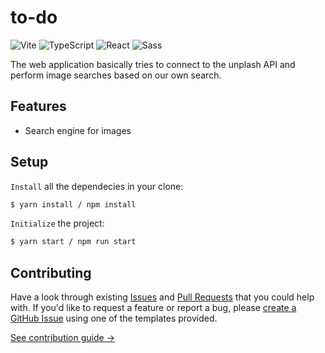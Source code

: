 # to-do

![Vite](https://img.shields.io/static/v1?style=for-the-badge&message=Vite&color=646CFF&logo=Vite&logoColor=FFFFFF&label=)
![TypeScript](https://img.shields.io/static/v1?style=for-the-badge&message=TypeScript&color=3178C6&logo=TypeScript&logoColor=FFFFFF&label=)
![React](https://img.shields.io/static/v1?style=for-the-badge&message=React&color=222222&logo=React&logoColor=61DAFB&label=)
![Sass](https://img.shields.io/static/v1?style=for-the-badge&message=Sass&color=CC6699&logo=Sass&logoColor=FFFFFF&label=)

The web application basically tries to connect to the unplash API and perform image searches based on our own search.

## Features

- Search engine for images

## Setup

`Install` all the dependecies in your clone:

```bash
$ yarn install / npm install
```

`Initialize` the project:

```bash
$ yarn start / npm run start
```

## Contributing

Have a look through existing [Issues](https://github.com/Rub4l1to/unplash-search/issues) and [Pull Requests](https://github.com/Rub4l1to/unplash-search/pulls) that you could help with. If you'd like to request a feature or report a bug, please [create a GitHub Issue](https://github.com/Rub4l1to/unplash-search/issues) using one of the templates provided.

[See contribution guide →](https://github.com/Rub4l1to/unplash-search/blob/main/CONTRIBUTING.md)
